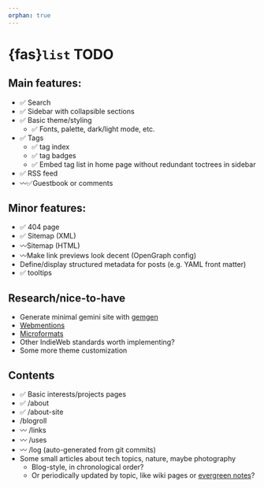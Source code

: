 ```yaml
---
orphan: true
---
```

# {fas}`list` TODO

## Main features:
* ✅ Search
* ✅ Sidebar with collapsible sections
* ✅ Basic theme/styling
    * ✅ Fonts, palette, dark/light mode, etc.
* ✅ Tags
    * ✅ tag index
    * ✅ tag badges
    * ✅ Embed tag list in home page without redundant toctrees in sidebar
* ✅ RSS feed
* 〰✅Guestbook or comments

## Minor features:
* ✅ 404 page
* ✅ Sitemap (XML)
* 〰️Sitemap (HTML)
* 〰️Make link previews look decent (OpenGraph config)
* Define/display structured metadata for posts (e.g. YAML front matter)
* ✅ tooltips

## Research/nice-to-have
* Generate minimal gemini site with [gemgen](https://sr.ht/~kota/gemgen)
* [Webmentions](https://indieweb.org/Webmention)
* [Microformats](https://indieweb.org/microformats2)
* Other IndieWeb standards worth implementing?
* Some more theme customization

## Contents
* ✅ Basic interests/projects pages
* ✅ /about
* ✅ /about-site
* /blogroll
* 〰️ /links
* 〰️ /uses
* 〰️ /log (auto-generated from git commits)
* Some small articles about tech topics, nature, maybe photography
    * Blog-style, in chronological order?
    * Or periodically updated by topic, like wiki pages or [evergreen notes](https://notes.andymatuschak.org)?
